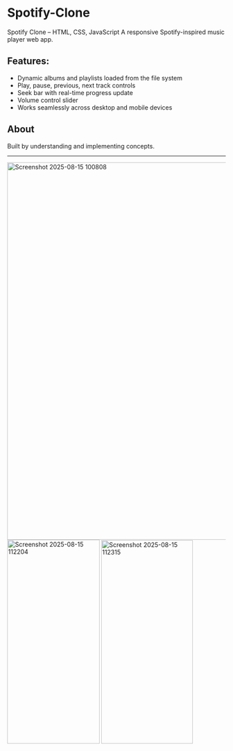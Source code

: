 # Spotify-Clone
Spotify Clone – HTML, CSS, JavaScript
A responsive Spotify-inspired music player web app. 

## Features:

- Dynamic albums and playlists loaded from the file system
- Play, pause, previous, next track controls
- Seek bar with real-time progress update
- Volume control slider
- Works seamlessly across desktop and mobile devices

## About
Built by understanding and implementing concepts.

---
<img width="1916" height="870" alt="Screenshot 2025-08-15 100808" src="https://github.com/user-attachments/assets/65852d65-8a8f-471e-8637-37c5961638ea" />
<img width="213" height="470" alt="Screenshot 2025-08-15 112204" src="https://github.com/user-attachments/assets/26de4c10-6eec-46d5-a282-5cfd994e26e8" />
<img width="211" height="469" alt="Screenshot 2025-08-15 112315" src="https://github.com/user-attachments/assets/2b8e3653-9c44-409b-b50d-b993c7fabe24" />
